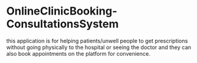 # OnlineClinicBooking-ConsultationsSystem
this application is for helping patients/unwell people to get prescriptions without going physically to the hospital or seeing the doctor and they can also book appointments on the platform for convenience. 
